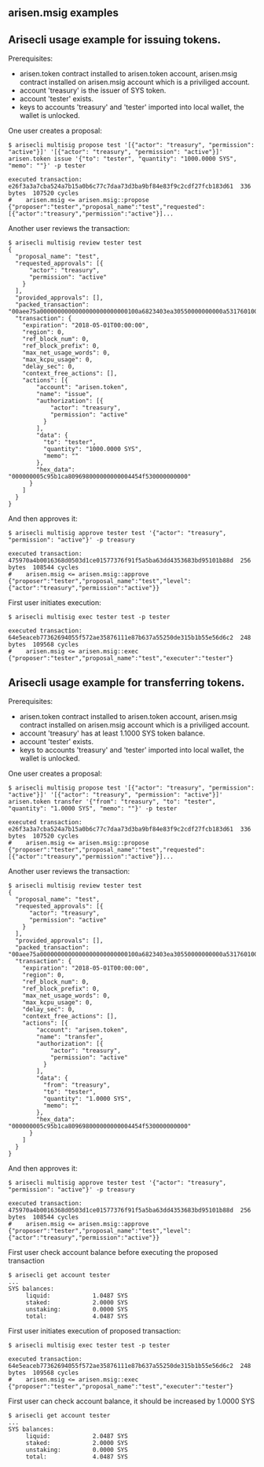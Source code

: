 arisen.msig examples
-------------------

Arisecli usage example for issuing tokens.
---------------------------------------

Prerequisites:
   - arisen.token contract installed to arisen.token account, arisen.msig contract installed on arisen.msig account which is a priviliged account.
   - account 'treasury' is the issuer of SYS token.
   - account 'tester' exists.
   - keys to accounts 'treasury' and 'tester' imported into local wallet, the wallet is unlocked.

One user creates a proposal:
````
$ arisecli multisig propose test '[{"actor": "treasury", "permission": "active"}]' '[{"actor": "treasury", "permission": "active"}]' arisen.token issue '{"to": "tester", "quantity": "1000.0000 SYS", "memo": ""}' -p tester

executed transaction: e26f3a3a7cba524a7b15a0b6c77c7daa73d3ba9bf84e83f9c2cdf27fcb183d61  336 bytes  107520 cycles
#    arisen.msig <= arisen.msig::propose          {"proposer":"tester","proposal_name":"test","requested":[{"actor":"treasury","permission":"active"}]...
````


Another user reviews the transaction:
````
$ arisecli multisig review tester test
{
  "proposal_name": "test",
  "requested_approvals": [{
      "actor": "treasury",
      "permission": "active"
    }
  ],
  "provided_approvals": [],
  "packed_transaction": "00aee75a0000000000000000000000000100a6823403ea30550000000000a5317601000000fe6a6cd4cd00000000a8ed323219000000005c95b1ca809698000000000004454f530000000000",
  "transaction": {
    "expiration": "2018-05-01T00:00:00",
    "region": 0,
    "ref_block_num": 0,
    "ref_block_prefix": 0,
    "max_net_usage_words": 0,
    "max_kcpu_usage": 0,
    "delay_sec": 0,
    "context_free_actions": [],
    "actions": [{
        "account": "arisen.token",
        "name": "issue",
        "authorization": [{
            "actor": "treasury",
            "permission": "active"
          }
        ],
        "data": {
          "to": "tester",
          "quantity": "1000.0000 SYS",
          "memo": ""
        },
        "hex_data": "000000005c95b1ca809698000000000004454f530000000000"
      }
    ]
  }
}
````


And then approves it:
````
$ arisecli multisig approve tester test '{"actor": "treasury", "permission": "active"}' -p treasury

executed transaction: 475970a4b0016368d0503d1ce01577376f91f5a5ba63dd4353683bd95101b88d  256 bytes  108544 cycles
#    arisen.msig <= arisen.msig::approve          {"proposer":"tester","proposal_name":"test","level":{"actor":"treasury","permission":"active"}}
````


First user initiates execution:
````
$ arisecli multisig exec tester test -p tester

executed transaction: 64e5eaceb77362694055f572ae35876111e87b637a55250de315b1b55e56d6c2  248 bytes  109568 cycles
#    arisen.msig <= arisen.msig::exec             {"proposer":"tester","proposal_name":"test","executer":"tester"}
````


Arisecli usage example for transferring tokens.
-------------------------------------------

Prerequisites:
   - arisen.token contract installed to arisen.token account, arisen.msig contract installed on arisen.msig account which is a priviliged account.
   - account 'treasury' has at least 1.1000 SYS token balance.
   - account 'tester' exists.
   - keys to accounts 'treasury' and 'tester' imported into local wallet, the wallet is unlocked.

One user creates a proposal:
````
$ arisecli multisig propose test '[{"actor": "treasury", "permission": "active"}]' '[{"actor": "treasury", "permission": "active"}]' arisen.token transfer '{"from": "treasury", "to": "tester", "quantity": "1.0000 SYS", "memo": ""}' -p tester

executed transaction: e26f3a3a7cba524a7b15a0b6c77c7daa73d3ba9bf84e83f9c2cdf27fcb183d61  336 bytes  107520 cycles
#    arisen.msig <= arisen.msig::propose          {"proposer":"tester","proposal_name":"test","requested":[{"actor":"treasury","permission":"active"}]...
````


Another user reviews the transaction:
````
$ arisecli multisig review tester test
{
  "proposal_name": "test",
  "requested_approvals": [{
      "actor": "treasury",
      "permission": "active"
    }
  ],
  "provided_approvals": [],
  "packed_transaction": "00aee75a0000000000000000000000000100a6823403ea30550000000000a5317601000000fe6a6cd4cd00000000a8ed323219000000005c95b1ca809698000000000004454f530000000000",
  "transaction": {
    "expiration": "2018-05-01T00:00:00",
    "region": 0,
    "ref_block_num": 0,
    "ref_block_prefix": 0,
    "max_net_usage_words": 0,
    "max_kcpu_usage": 0,
    "delay_sec": 0,
    "context_free_actions": [],
    "actions": [{
        "account": "arisen.token",
        "name": "transfer",
        "authorization": [{
            "actor": "treasury",
            "permission": "active"
          }
        ],
        "data": {
          "from": "treasury",
          "to": "tester",
          "quantity": "1.0000 SYS",
          "memo": ""
        },
        "hex_data": "000000005c95b1ca809698000000000004454f530000000000"
      }
    ]
  }
}
````


And then approves it:
````
$ arisecli multisig approve tester test '{"actor": "treasury", "permission": "active"}' -p treasury

executed transaction: 475970a4b0016368d0503d1ce01577376f91f5a5ba63dd4353683bd95101b88d  256 bytes  108544 cycles
#    arisen.msig <= arisen.msig::approve          {"proposer":"tester","proposal_name":"test","level":{"actor":"treasury","permission":"active"}}
````


First user check account balance before executing the proposed transaction
````
$ arisecli get account tester
...
SYS balances: 
     liquid:            1.0487 SYS
     staked:            2.0000 SYS
     unstaking:         0.0000 SYS
     total:             4.0487 SYS
````


First user initiates execution of proposed transaction:
````
$ arisecli multisig exec tester test -p tester

executed transaction: 64e5eaceb77362694055f572ae35876111e87b637a55250de315b1b55e56d6c2  248 bytes  109568 cycles
#    arisen.msig <= arisen.msig::exec             {"proposer":"tester","proposal_name":"test","executer":"tester"}
````


First user can check account balance, it should be increased by 1.0000 SYS
````
$ arisecli get account tester
...
SYS balances: 
     liquid:            2.0487 SYS
     staked:            2.0000 SYS
     unstaking:         0.0000 SYS
     total:             4.0487 SYS
````
